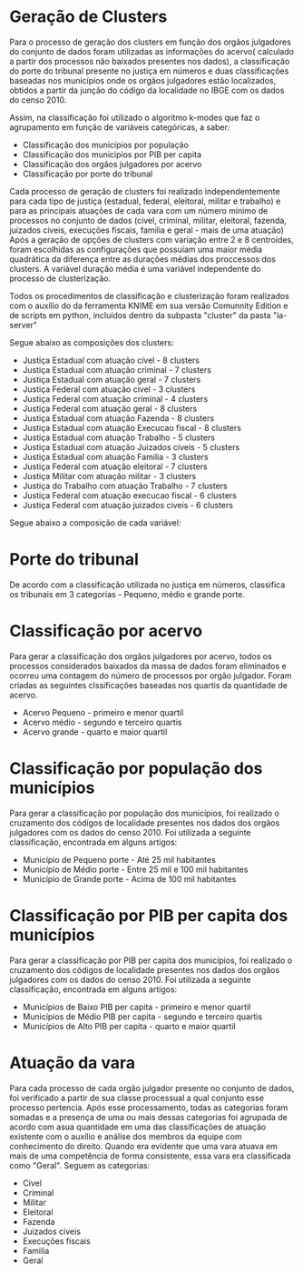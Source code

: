 # Geração de Clusters

Para o processo de geração dos clusters em função dos orgãos julgadores do conjunto de dados foram utilizadas as informações do acervo( calculado a partir dos processos não baixados presentes nos dados), a classificação do porte do tribunal presente no justiça em números e duas classificações baseadas nos municípios onde os orgãos julgadores estão localizados, obtidos a partir da junção do código da localidade no IBGE com os dados do censo 2010.

Assim, na classificação foi utilizado o algoritmo k-modes que faz o agrupamento em função de variáveis categóricas, a saber: 

  - Classificação dos municípios por população
  - Classificação dos municípios por PIB per capita
  - Classificação dos orgãos julgadores por acervo
  - Classificação por porte do tribunal

Cada processo de geração de clusters foi realizado independentemente para cada tipo de justiça (estadual, federal, eleitoral, militar e trabalho) e para as principais atuações de cada vara com um número mínimo de processos no conjunto de dados (civel, criminal, militar, eleitoral, fazenda, juizados civeis, execuções fiscais, familia e geral - mais de uma atuação)
Após a geração de opções de clusters com variação entre 2 e 8 centroídes, foram escolhidas as configurações que possuíam uma maior média quadrática da diferença entre as durações médias dos proccessos dos clusters. A variável duração média é uma variável independente do processo de clusterização.

Todos os procedimentos de classificação e clusterização foram realizados com o auxílio do da ferramenta KNIME em sua versão Comunnity Edition e de scripts em python, incluídos dentro da subpasta "cluster" da pasta "ia-server"

Segue abaixo as composições dos clusters:

  - Justiça Estadual com atuação cível - 8 clusters
  - Justiça Estadual com atuação criminal - 7 clusters
  - Justiça Estadual com atuação geral - 7 clusters
  - Justiça Federal com atuação civel - 3 clusters
  - Justiça Federal com atuação criminal - 4 clusters
  - Justiça Federal com atuação geral - 8 clusters
  - Justiça Estadual com atuação Fazenda - 8 clusters
  - Justiça Estadual com atuação Execucao fiscal - 8 clusters
  - Justiça Estadual com atuação Trabalho - 5 clusters
  - Justiça Estadual com atuação Juizados civeis - 5 clusters
  - Justiça Estadual com atuação Familia - 3 clusters
  - Justiça Federal com atuação eleitoral - 7 clusters
  - Justiça Militar com atuação militar - 3 clusters
  - Justiça do Trabalho com atuação Trabalho - 7 clusters
  - Justiça Federal com atuação execucao fiscal - 6 clusters
  - Justiça Federal com atuação juizados civeis - 6 clusters

Segue abaixo a composição de cada variável:

# Porte do tribunal

De acordo com a classificação utilizada no justiça em números, classifica os tribunais em 3 categorias - Pequeno, médio e grande porte.

# Classificação por acervo

Para gerar a classificação dos orgãos julgadores por acervo, todos os processos considerados baixados da massa de dados foram eliminados e ocorreu uma contagem do número de processos por orgão julgador. Foram criadas as seguintes clssificações baseadas nos quartis da quantidade de acervo. 

  - Acervo Pequeno - primeiro e menor quartil
  - Acervo médio - segundo e terceiro quartis
  - Acervo grande - quarto e maior quartil

# Classificação por população dos municípios

Para gerar a classificação por população dos municípios, foi realizado o cruzamento dos códigos de localidade presentes nos dados dos orgãos julgadores com os dados do censo 2010. Foi utilizada a seguinte classificação, encontrada em alguns artigos:

  - Município de Pequeno porte - Até 25 mil habitantes
  - Município de Médio porte - Entre 25 mil e 100 mil habitantes
  - Município de Grande porte - Acima de 100 mil habitantes

# Classificação por PIB per capita dos municípios

Para gerar a classificação por PIB per capita dos municípios, foi realizado o cruzamento dos códigos de localidade presentes nos dados dos orgãos julgadores com os dados do censo 2010. Foi utilizada a seguinte classificação, encontrada em alguns artigos:

  - Municípios de Baixo PIB per capita - primeiro e menor quartil
  - Municípios de Médio PIB per capita - segundo e terceiro quartis
  - Municípios de Alto PIB per capita - quarto e maior quartil

# Atuação da vara

Para cada processo de cada orgão julgador presente no conjunto de dados, foi verificado a partir de sua classe processual a qual conjunto esse processo pertencia. Após esse processamento, todas as categorias foram somadas e a presença de uma ou mais dessas categorias foi agrupada de acordo com asua quantidade em uma das classificações de atuação existente com o auxílio e análise dos membros da equipe com conhecimento do direito. Quando era evidente que uma vara atuava em mais de uma competência de forma consistente, essa vara era classificada como "Geral". Seguem as categorias:

  - Civel
  - Criminal
  - Militar
  - Eleitoral
  - Fazenda
  - Juizados civeis
  - Execuções fiscais
  - Familia
  - Geral
